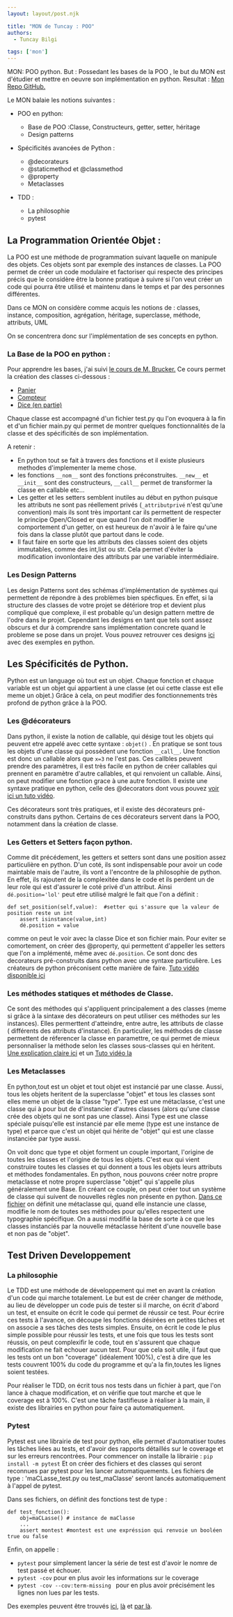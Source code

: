 ```yaml
---
layout: layout/post.njk

title: "MON de Tuncay : POO"
authors:
  - Tuncay Bilgi

tags: ['mon']
---
```


<!-- début résumé -->
MON: POO python.
But : Possedant les bases de la POO , le but du MON est d'étudier et mettre en oeuvre son implémentation en python.
Resultat : [Mon Repo GitHub.](https://github.com/TuncayBilgi/heelo-dev/tree/main/Python/POO)
<!-- fin résumé -->
Le MON balaie les notions suivantes :

 - POO en python:
	 - Base de POO :Classe, Constructeurs, getter, setter, héritage
	 -  Design patterns
 - Spécificités avancées de Python :
	 - @decorateurs
	 - @staticmethod et @classmethod
	 - @property
	 - Metaclasses
	
 - TDD :
	 - La philosophie
	 - pytest

## La Programmation Orientée Objet :

La POO est une méthode de programmation suivant laquelle on manipule des objets.
Ces objets sont par exemple des instances de classes.
La POO permet de créer un code modulaire et factoriser qui respecte des principes précis que le considère être la bonne pratique à suivre si l'on veut créer un code qui pourra être utilisé et maintenu dans le temps et par des personnes différentes.

Dans ce MON  on considère comme acquis les notions de :
classes, instance, composition, agrégation, héritage, superclasse, méthode, attributs, UML

On se concentrera donc sur l'implémentation de ses concepts en python.

### La Base de la POO en python :

Pour apprendre les bases, j'ai suivi [le cours de M. Brucker.](https://francoisbrucker.github.io/cours_informatique/cours/algorithme-code-th%C3%A9orie/code/programmation-objet/)
Ce cours permet la création des classes ci-dessous :
 - [Panier](https://github.com/TuncayBilgi/heelo-dev/tree/main/Python/POO/Panier)
 - [Compteur](https://github.com/TuncayBilgi/heelo-dev/tree/main/Python/POO/Compteur)
 - [Dice (en partie)](https://github.com/TuncayBilgi/heelo-dev/tree/main/Python/POO/Dice)

Chaque classe est accompagné d'un fichier test.py qu l'on evoquera à la fin et d'un fichier main.py qui permet de montrer quelques fonctionnalités de la classe et des spécificités de son implémentation.

A retenir :
- En python tout se fait à travers des fonctions et il existe plusieurs methodes d'implementer la meme chose.
- les fonctions `__nom__` sont des fonctions préconstruites. `__new__` et `__init__` sont des constructeurs, `__call__` permet de transformer la classe en callable etc...
- Les getter et les setters semblent inutiles au début en python puisque les attributs ne sont pas réellement privés (`_attributprivé` n'est qu'une convention) mais ils sont très important car ils permettent de respecter le principe Open/Closed er que quand l'on doit modifier le comportement d'un getter, on est heureux de n'avoir à le faire qu'une fois dans la classe plutôt que partout dans le code.
- Il faut faire en sorte que les attributs des classes soient des objets immutables, comme des int,list ou str. Cela permet d'éviter la modification invonlontaire des attributs par une variable intermédiaire.

### Les Design Patterns

Les design Patterns sont des schémas d'implémentation de systèmes qui permettent de répondre à des problèmes bien spécfiques.
En effet, si la structure des classes de votre projet se détériore trop et devient plus compliqué que complexe, il est probable qu'un design pattern mettre de l'odre dans le projet.
Cependant les designs en tant que tels sont assez obscurs et dur à comprendre sans implémentation concrete quand le probleme se pose dans un projet.
Vous pouvez retrouver ces designs [ici](https://refactoring.guru/design-patterns) avec des exemples en python.

## Les Spécificités de Python.

Python est un language où tout est un objet. Chaque fonction et chaque variable est un objet qui appartient à une classe (et oui cette classe est elle meme un objet.)
Grâce à cela, on peut modifier des fonctionnements très profond de python grâce à la POO.

### Les @décorateurs
Dans python, il existe la notion de callable, qui désige tout les objets qui peuvent etre appelé avec cette syntaxe : `objet()` . En pratique se sont tous les objets d'une classe qui possèdent une fonction `__call__`. Une fonction est donc un callable alors que `x=3` ne l'est pas. Ces callbles peuvent prendre des paramètres,
il est très facile en python de créer callables qui prennent en paramètre d'autre callables, et qui renvoient un callable. Ainsi, on peut modifier une fonction grace à une autre fonction. Il existe une syntaxe pratique en python, celle des @decorators dont vous pouvez [voir ici un tuto vidéo](https://www.youtube.com/watch?v=hcBhtCo07EQ&list=PL2CXLryTKuwwV4NzULvBuchMipWgOvja-&index=2&ab_channel=CoursPython).

Ces décorateurs sont très pratiques, et il existe des décorateurs pré-construits dans python. Certains de ces décorateurs servent dans la POO, notamment dans la création de classe.


### Les Getters et Setters façon python.

Comme dit précédement, les getters et setters sont dans une position assez particulière en python.
D'un coté, ils sont indispensable pour avoir un code maintable mais de l'autre, ils vont a l'encontre de la philosophie de python. En effet, ils rajoutent de la complexitée dans le code et ils perdent un de leur role qui est d'assurer le coté privé d'un attribut.
Ainsi `dé.position='lol'` peut etre utilisé malgré le fait que l'on a définit :

    def set_position(self,value):  #setter qui s'assure que la valeur de position reste un int
        assert isinstance(value,int)
        dé.position = value
	
comme on peut le voir avec la classe Dice et son fichier main.
Pour eviter se comortement, on créer des @property, qui permettent d'appeller les setters que l'on a implémenté, même avec `dé.position`. Ce sont donc des decorateurs pré-construits dans python avec une syntaxe particulière. Les créateurs de python préconisent cette manière de faire.
[Tuto vidéo disponible ici](https://www.youtube.com/watch?v=45R-gynfbnw&list=PL2CXLryTKuwwV4NzULvBuchMipWgOvja-&index=1&ab_channel=CoursPython)

### Les méthodes statiques et méthodes de Classe.

Ce sont des méthodes qui s'appliquent principalement a des classes (meme si grâce à la sintaxe des décorateurs on peut utiliser ces méthodes sur les instances).
Elles permerttent d'atteindre, entre autre, les attributs de classe ( différents des attributs d'instance). En particulier, les méthodes de classe permettent de réferencer la classe en paramettre, ce qui permet de mieux personnaliser la méthode selon les classes sous-classes qui en héritent. 
[Une explication claire ici](https://stackoverflow.com/questions/12179271/meaning-of-classmethod-and-staticmethod-for-beginner) et un [Tuto vidéo la](https://www.youtube.com/watch?v=45R-gynfbnw&list=PL2CXLryTKuwwV4NzULvBuchMipWgOvja-&index=1&ab_channel=CoursPython)

### Les Metaclasses
En python,tout est un objet et tout objet est instancié par une classe. Aussi, tous les objets heritent de la superclasse "objet" et tous les classes sont elles meme un objet de la classe "type".
Type est une métaclasse, c'est une classe qui à pour but de d'instancier d'autres classes (alors qu'une classe crée des objets qui ne sont pas une classe).
Ainsi Type est une classe spéciale puisqu'elle est instancié par elle meme (type est une instance de type) et parce que c'est un objet qui hérite de "objet" qui est une classe instanciée par type aussi.

On voit donc que type et objet forment un couple important, l'origine de toutes les classes et l'origine de tous les objets. C'est eux qui vient construire toutes les classes et qui donnent a tous les objets leurs attributs et méthodes fondamentales.
En python, nous pouvons créer notre propre metaclasse et notre propre superclasse "objet" qui s'appelle plus généralement une Base. En créant ce couple, on peut créer tout un système de classe qui suivent de nouvelles règles non présente en python.
[Dans ce fichier]() on définit une métaclasse qui, quand elle instancie une classe, modifie le nom de toutes ses méthodes pour qu'elles respectent une typographie spécifique. On a aussi modifié la base de sorte à ce que les classes instanciés par la nouvelle métaclasse héritent d'une nouvelle base et non pas de "objet".

## Test Driven Developpement

### La philosophie

Le TDD est une méthode de développement qui met en avant la création d'un code qui marche totalement.
Le but est de créer changer de méthode, au lieu de développer un code puis de tester si il marche, on écrit d'abord un test, et ensuite on écrit le code qui permet de réussir ce test.
Pour écrire ces tests à l'avance, on découpe les fonctions désirées en petites tâches et on associe a ses tâches des tests simples. Ensuite, on écrit le code le plus simple possible pour réussir les tests, et une fois que tous les tests sont réussis, on peut complexifir le code, tout en s'assurent que chaque modification ne fait echouer aucun test.
Pour que cela soit utile, il faut que les tests ont un bon "coverage" (idéalement 100%), c'est à dire que les tests couvrent 100% du code du programme et qu'a la fin,toutes les lignes soient testées.

Pour réaliser le TDD, on écrit tous nos tests dans un fichier à part, que l'on lance à chaque modification, et on vérifie que tout marche et que le coverage est à 100%.
C'est une tâche fastifieuse à réaliser à la main, il existe des librairies en python pour faire ça automatiquement.

### Pytest

Pytest est une librairie de test pour python, elle permet d'automatiser toutes les tâches liées au tests, et d'avoir des rapports détaillés sur le coverage et sur les erreurs rencontrées.
Pour commencer on installe la librairie :
`pip install -m pytest`
Et on créer des fichiers et des classes qui seront reconnues par pytest pour les lancer automatiquements. Les fichiers de type :
'maCLasse_test.py ou test_maClasse'
seront lancés automatiquement à l'appel de pytest.

Dans ses fichiers, on définit des fonctions test de type :

    def test_fonction():
        obj=maCLasse() # instance de maClasse
        ...
        assert montest #montest est une expréssion qui renvoie un booléen true ou false


Enfin, on appelle :
 - `pytest` pour simplement lancer la série de test est d'avoir le nomre de test passé et échouer.
 - `pytest -cov` pour en plus avoir les informations sur le coverage
 - `pytest -cov --cov:term-missing ` pour en plus avoir précisément les lignes non lues par les tests.

Des exemples peuvent être trouvés [ici](https://github.com/TuncayBilgi/heelo-dev/blob/main/Python/POO/Dice/dice_test.py), [là](https://github.com/TuncayBilgi/heelo-dev/blob/main/Python/POO/Dice/tapis_vert_test.py) et [par là](https://github.com/TuncayBilgi/heelo-dev/blob/main/Python/POO/Panier/panier_test.py).


